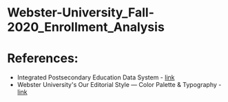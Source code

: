 # Webster-University_Fall-2020_Enrollment_Analysis


# References:

- Integrated Postsecondary Education Data System - [link](https://nces.ed.gov/ipeds/use-the-data)
- Webster University's Our Editorial Style — Color Palette & Typography - [link](https://webster.edu/website-training-resources/editorial-style-color-palette.php)
